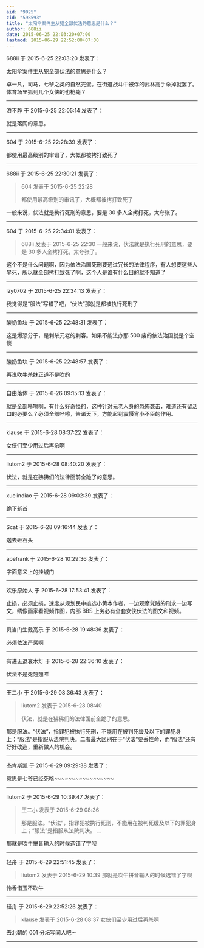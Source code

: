 ```yaml
---
aid: "9025"
zid: "598593"
title: "太阳伞案件主从犯全部伏法的意思是什么？"
author: 688ii
date: 2015-06-25 22:03:20+07:00
lastmod: 2015-06-29 22:52:00+07:00
---
```


688ii 于 2015-6-25 22:03:20 发表了：

太阳伞案件主从犯全部伏法的意思是什么？

卓一凡，司马，七爷之类的自然完蛋。在街道战斗中被俘的武林高手杀掉就罢了。体育场里抓到几个女侠的也枪毙？

---

浪不静 于 2015-6-25 22:05:14 发表了：

就是落网的意思。

---

604 于 2015-6-25 22:28:39 发表了：

都使用最高级别的审讯了，大概都被拷打致死了

---

688ii 于 2015-6-25 22:30:21 发表了：

> 604 发表于 2015-6-25 22:28
>
> 都使用最高级别的审讯了，大概都被拷打致死了

一般来说，伏法就是执行死刑的意思，要是 30 多人全拷打死，太夸张了。

---

604 于 2015-6-25 22:34:01 发表了：

> 688ii 发表于 2015-6-25 22:30 一般来说，伏法就是执行死刑的意思，要是 30 多人全拷打死，太夸张了。

这个不是什么问题啊，因为依法治国死刑要通过冗长的法律程序，有人想要这些人早死，所以就全部拷打致死了啊，这个人是谁有什么目的就不知道了

---

lzy0702 于 2015-6-25 22:34:13 发表了：

我觉得是“服法”写错了吧，“伏法”那就是都被执行死刑了

---

酸奶鱼块 于 2015-6-25 22:48:31 发表了：

这是爆恐分子，是刺杀元老的刺客。如果不能法办那 500 废的依法治国就是个空谈

---

酸奶鱼块 于 2015-6-25 22:48:57 发表了：

再说吹牛杀妹正道不是吹的

---

自由落体 于 2015-6-26 09:15:13 发表了：

就是全部咔嚓啊，有什么好奇怪的，这种针对元老人身的恐怖袭击，难道还有留活口的必要么？必须全部咔嚓，告诸天下，方能起到震慑宵小不臣的作用。

---

klause 于 2015-6-28 08:37:22 发表了：

女侠们至少用过后再杀啊

---

liutom2 于 2015-6-28 08:40:20 发表了：

伏法，就是在狒狒们的法律面前全跪了的意思。

---

xuelindiao 于 2015-6-28 09:02:39 发表了：

跪下斩首

---

Scat 于 2015-6-28 09:16:44 发表了：

送去砸石头

---

apefrank 于 2015-6-28 10:29:36 发表了：

字面意义上的挂城门

---

欢乐原始人 于 2015-6-28 17:53:41 发表了：

止损，必须止损，速度从规划民中挑选小黄本作者，一边观摩髠贼的刑求一边写文，绣像画家看视频作图，内部 BBS 上务必有全套女侠伏法的图文和视频。

---

贝当门生戴高乐 于 2015-6-28 19:48:36 发表了：

必须依法严惩啊

---

有进无退哀木灯 于 2015-6-28 22:36:10 发表了：

伏法不是死翘翘咩

---

王二小 于 2015-6-29 08:36:43 发表了：

> liutom2 发表于 2015-6-28 08:40
>
> 伏法，就是在狒狒们的法律面前全跪了的意思。

那是服法。“伏法”，指罪犯被执行死刑，不能用在被判死缓及以下的罪犯身上；“服法”是指服从法院判决。二者最大区别在于“伏法”要丢性命，而“服法”还有好好改造，重新做人的机会。

---

杰肯斯凯 于 2015-6-29 09:29:38 发表了：

意思是七爷已经死咯~~~~~~~~~~~~~~~~~

---

liutom2 于 2015-6-29 10:39:47 发表了：

> 王二小 发表于 2015-6-29 08:36
>
> 那是服法。“伏法”，指罪犯被执行死刑，不能用在被判死缓及以下的罪犯身上；“服法”是指服从法院判决。 ...

那就是吹牛拼音输入的时候选错了字呗

---

轻舟 于 2015-6-29 22:51:45 发表了：

> liutom2 发表于 2015-6-29 10:39 那就是吹牛拼音输入的时候选错了字呗

怜香惜玉不吹牛

---

轻舟 于 2015-6-29 22:52:26 发表了：

> klause 发表于 2015-6-28 08:37 女侠们至少用过后再杀啊

去北朝的 001 分坛写同人吧～

---
